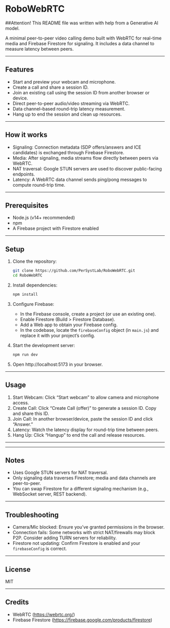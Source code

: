 # RoboWebRTC

##Attention! This README file was written with help from a Generative AI model.

A minimal peer-to-peer video calling demo built with WebRTC for real-time media and Firebase Firestore for signaling. It includes a data channel to measure latency between peers.

---

## Features

- Start and preview your webcam and microphone.
- Create a call and share a session ID.
- Join an existing call using the session ID from another browser or device.
- Direct peer-to-peer audio/video streaming via WebRTC.
- Data channel–based round-trip latency measurement.
- Hang up to end the session and clean up resources.

---

## How it works

- Signaling: Connection metadata (SDP offers/answers and ICE candidates) is exchanged through Firebase Firestore.
- Media: After signaling, media streams flow directly between peers via WebRTC.
- NAT traversal: Google STUN servers are used to discover public-facing endpoints.
- Latency: A WebRTC data channel sends ping/pong messages to compute round-trip time.

---

## Prerequisites

- Node.js (v14+ recommended)
- npm
- A Firebase project with Firestore enabled

---

## Setup

1. Clone the repository:
   ```bash
   git clone https://github.com/PerSystLab/RoboWebRTC.git
   cd RoboWebRTC
   ```

2. Install dependencies:
   ```bash
   npm install
   ```

3. Configure Firebase:
   - In the Firebase console, create a project (or use an existing one).
   - Enable Firestore (Build > Firestore Database).
   - Add a Web app to obtain your Firebase config.
   - In the codebase, locate the `firebaseConfig` object (in `main.js`) and replace it with your project’s config.

4. Start the development server:
   ```bash
   npm run dev
   ```

5. Open http://localhost:5173 in your browser.

---

## Usage

1. Start Webcam: Click “Start webcam” to allow camera and microphone access.
2. Create Call: Click “Create Call (offer)” to generate a session ID. Copy and share this ID.
3. Join Call: In another browser/device, paste the session ID and click “Answer.”
4. Latency: Watch the latency display for round-trip time between peers.
5. Hang Up: Click “Hangup” to end the call and release resources.

---



---

## Notes

- Uses Google STUN servers for NAT traversal.
- Only signaling data traverses Firestore; media and data channels are peer-to-peer.
- You can swap Firestore for a different signaling mechanism (e.g., WebSocket server, REST backend).

---

## Troubleshooting

- Camera/Mic blocked: Ensure you’ve granted permissions in the browser.
- Connection fails: Some networks with strict NAT/firewalls may block P2P. Consider adding TURN servers for reliability.
- Firestore not updating: Confirm Firestore is enabled and your `firebaseConfig` is correct.

---

## License

MIT

---

## Credits

- WebRTC (https://webrtc.org/)
- Firebase Firestore (https://firebase.google.com/products/firestore)
